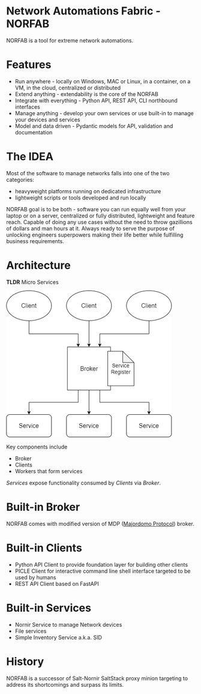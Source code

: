 # Network Automations Fabric - NORFAB

NORFAB is a tool for extreme network automations.

# Features

- Run anywhere - locally on Windows, MAC or Linux, in a container, on a VM, in the cloud, centralized or distributed
- Extend anything - extendability is the core of the NORFAB
- Integrate with everything - Python API, REST API, CLI northbound interfaces
- Manage anything - develop your own services or use built-in to manage your devices and services
- Model and data driven - Pydantic models for API, validation and documentation

# The IDEA

Most of the software to manage networks falls into one of the two categories: 

- heavyweight platforms running on dedicated infrastructure
- lightweight scripts or tools developed and run locally

NORFAB goal is to be both - software you can run equally well from your laptop or on a 
server, centralized or fully distributed, lightweight and feature reach. Capable of 
doing any use cases without the need to throw gazillions of dollars and man hours at 
it. Always ready to serve the purpose of unlocking engineers superpowers making their 
life better while fulfilling business requirements.

# Architecture

**TLDR** Micro Services

![architecture][architecture]

Key components include

- Broker
- Clients
- Workers that form services

*Services* expose functionality consumed by *Clients* via *Broker*.

# Built-in Broker

NORFAB comes with modified version of MDP
([Majordomo Protocol](https://rfc.zeromq.org/spec/7/)) broker.

# Built-in Clients

- Python API Client to provide foundation layer for building other clients
- PICLE Client for interactive command line shell interface targeted to be used by humans
- REST API Client based on FastAPI

# Built-in Services

- Nornir Service to manage Network devices
- File services
- Simple Inventory Service a.k.a. SID

[architecture]:                docs/ArcOverview_v0.png "NORFAB architecture"

# History

NORFAB is a successor of Salt-Nornir SaltStack proxy minion targeting 
to address its shortcomings and surpass its limits.
